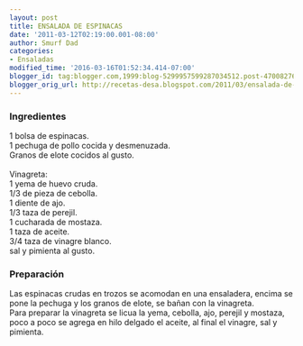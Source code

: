```yaml
---
layout: post
title: ENSALADA DE ESPINACAS
date: '2011-03-12T02:19:00.001-08:00'
author: Smurf Dad
categories:
- Ensaladas
modified_time: '2016-03-16T01:52:34.414-07:00'
blogger_id: tag:blogger.com,1999:blog-5299957599287034512.post-4700827618021866861
blogger_orig_url: http://recetas-desa.blogspot.com/2011/03/ensalada-de-espinacas.html
---
```


<h3>Ingredientes</h3>1 bolsa de espinacas.<br />1 pechuga de pollo cocida y desmenuzada.<br />Granos de elote cocidos al gusto.<br /><br />Vinagreta:<br />1 yema de huevo cruda.<br />1/3 de pieza de cebolla.<br />1 diente de ajo.<br />1/3 taza de perejil.<br />1 cucharada de mostaza.<br />1 taza de aceite.<br />3/4 taza de vinagre blanco.<br />sal y pimienta al gusto.<br /><h3>Preparación</h3>Las espinacas crudas en trozos se acomodan en una ensaladera, encima se pone la pechuga y los granos de elote, se bañan con la vinagreta.<br />Para preparar la vinagreta se licua la yema, cebolla, ajo, perejil y mostaza, poco a poco se agrega en hilo delgado el aceite, al final el vinagre, sal y pimienta.